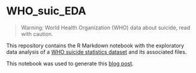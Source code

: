# WHO_suic_EDA

> Warning: World Health Organization (WHO) data about suicide, read with caution.

This repository contains the R Markdown notebook with the exploratory data analysis of a [WHO suicide statistics dataset](https://www.kaggle.com/szamil/who-suicide-statistics) and its associated files.

This notebook was used to generate this [blog post](https://mathpn.github.io/data%20analysis/exploratory-data-analysis-suicide/).
